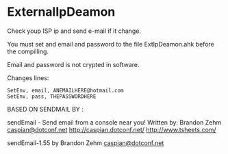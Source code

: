 # ExternalIpDeamon
Check youp ISP ip and send e-mail if it change.

You must set and email and password to the file ExtIpDeamon.ahk before the compilling.

Email and password is not crypted in software.

Changes lines:

	SetEnv, email, ANEMAILHERE@hotmail.com
	SetEnv, pass, THEPASSWORDHERE


BASED ON SENDMAIL BY :

sendEmail - Send email from a console near you!
Written by: Brandon Zehm <caspian@dotconf.net>
http://caspian.dotconf.net/
http://www.tsheets.com/

sendEmail-1.55 by Brandon Zehm <caspian@dotconf.net>
